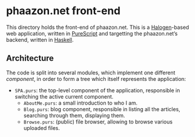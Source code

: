 # phaazon.net front-end

This directory holds the front-end of phaazon.net. This is a [Halogen]-based web application, written in [PureScript]
and targetting the phaazon.net’s backend, written in [Haskell].

## Architecture

The code is split into several modules, which implement one different _component_, in order to form a tree which itself
represents the application:

- `SPA.purs`: the top-level component of the application, responsible in switching the active current component.
  - `AboutMe.purs`: a small introduction to who I am.
  - `Blog.purs`: blog component, responsible in listing all the articles, searching through them, displaying them.
  - `Browse.purs`: (public) file browser, allowing to browse various uploaded files.

[Halogen]: https://github.com/purescript-halogen/purescript-halogen
[PureScript]: https://www.purescript.org
[Haskell]: https://www.haskell.org
